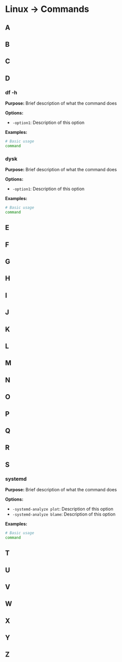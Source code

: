 # Linux -> Commands

## A

## B

## C

## D
### df -h

**Purpose:** Brief description of what the command does

**Options:**
- `-option1`: Description of this option

**Examples:**
```bash
# Basic usage
command
```

### dysk

**Purpose:** Brief description of what the command does

**Options:**
- `-option1`: Description of this option

**Examples:**
```bash
# Basic usage
command
```
## E

## F

## G

## H

## I

## J

## K

## L

## M

## N

## O

## P

## Q

## R

## S

### systemd

**Purpose:** Brief description of what the command does

**Options:**
- `-systemd-analyze plot`: Description of this option
- `-systemd-analyze blame`: Description of this option

**Examples:**
```bash
# Basic usage
command
```
## T

## U

## V

## W

## X

## Y

## Z


